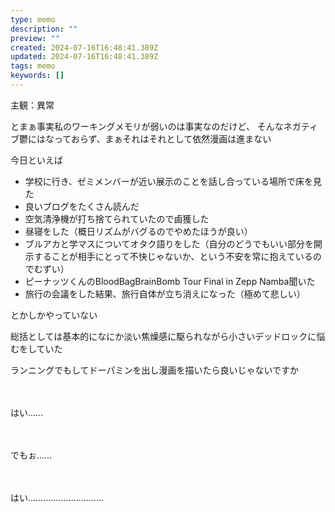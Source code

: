 ```yaml
---
type: memo
description: ""
preview: ""
created: 2024-07-16T16:48:41.389Z
updated: 2024-07-16T16:48:41.389Z
tags: memo
keywords: []
---
```

主観：異常

とまぁ事実私のワーキングメモリが弱いのは事実なのだけど、
そんなネガティブ鬱にはなっておらず、まぁそれはそれとして依然漫画は進まない

今日といえば
- 学校に行き、ゼミメンバーが近い展示のことを話し合っている場所で床を見た
- 良いブログをたくさん読んだ
- 空気清浄機が打ち捨てられていたので鹵獲した
- 昼寝をした（概日リズムがバグるのでやめたほうが良い）
- ブルアカと学マスについてオタク語りをした（自分のどうでもいい部分を開示することが相手にとって不快じゃないか、という不安を常に抱えているのでむずい）
- ピーナッツくんのBloodBagBrainBomb Tour Final in Zepp Namba聞いた
- 旅行の会議をした結果、旅行自体が立ち消えになった（極めて悲しい）

とかしかやっていない

総括としては基本的になにか淡い焦燥感に駆られながら小さいデッドロックに悩むをしていた

ランニングでもしてドーパミンを出し漫画を描いたら良いじゃないですか

　

はい……

　

でもぉ……

　

はい…………………………


